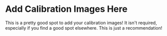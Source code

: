 # Add Calibration Images Here
This is a pretty good spot to add your calibration images! It isn't required, especially if you find a good spot elsewhere. This is just a recommendation!